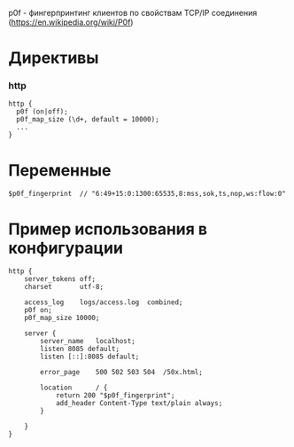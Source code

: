 p0f - фингерпринтинг клиентов по свойствам TCP/IP соединения (https://en.wikipedia.org/wiki/P0f)

# Директивы
### http
```
http {
  p0f (on|off);
  p0f_map_size (\d+, default = 10000);
  ...
}
```

# Переменные
```
$p0f_fingerprint  // "6:49+15:0:1300:65535,8:mss,sok,ts,nop,ws:flow:0"
```

# Пример использования в конфигурации

```
http {
    server_tokens off;
    charset       utf-8;

    access_log    logs/access.log  combined;
    p0f on;
    p0f_map_size 10000;
    
    server {
        server_name   localhost;
        listen 8085 default;
        listen [::]:8085 default;

        error_page    500 502 503 504  /50x.html;

        location      / {
            return 200 "$p0f_fingerprint";
            add_header Content-Type text/plain always;
        }

    }
}
```
